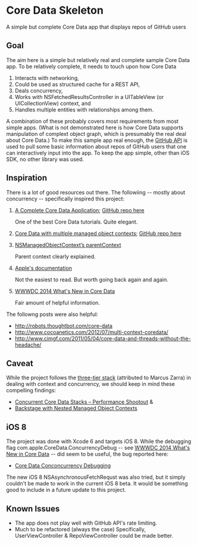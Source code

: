 Core Data Skeleton
==================

A simple but complete Core Data app that displays repos of GitHub users

Goal
----

The aim here is a simple but relatively real and complete sample Core Data app. To be relatively complete, it needs to
touch upon how Core Data

1. Interacts with networking,
2. Could be used as structured cache for a REST API,
3. Deals concurrency,
4. Works with NSFetchedResultsController in a UITableView (or UICollectionView) context, and
5. Handles multiple entities with relationships among them.

A combination of these probably covers most requirements from most simple apps. (What is not demonstrated here is how Core
Data supports manipulation of complext object graph, which is presumably the real deal about Core Data.) To make this 
sample app real enough, the [GitHub API](https://developer.github.com/v3/) is used to pull some basic information about 
repos of GitHub users that one can interactively input into the app. To keep the app simple, other than iOS SDK, no other 
library was used.

Inspiration
-----------

There is a lot of good resources out there. The followiing -- mostly about concurrency -- specifically inspired this project:

1. [A Complete Core Data Application](http://www.objc.io/issue-4/full-core-data-application.html); [GitHub repo here](https://github.com/objcio/issue-4-full-core-data-application)

   One of the best Core Data tutorials. Quite elegant.

2. [Core Data with multiple managed object contexts](http://www.slideshare.net/xzolian/core-data-with-multiple-managed-object-contexts); 
[GitHub repo here](https://github.com/mmorey/CoreDataMultiContext.git)

3. [NSManagedObjectContext’s parentContext](http://benedictcohen.co.uk/blog/archives/308)

   Parent context clearly explained.

4. [Apple's documentation](https://developer.apple.com/library/ios/documentation/Cocoa/Reference/CoreDataFramework/Classes/NSManagedObjectContext_Class/NSManagedObjectContext.html)

   Not the easiest to read. But worth going back again and again.

5. [WWWDC 2014 What's New in Core Data](http://asciiwwdc.com/2014/sessions/225)

   Fair amount of helpful information.

The followng posts were also helpful:

* http://robots.thoughtbot.com/core-data
* http://www.cocoanetics.com/2012/07/multi-context-coredata/
* http://www.cimgf.com/2011/05/04/core-data-and-threads-without-the-headache/


Caveat
------

While the project follows the [three-tier stack](http://www.cocoanetics.com/files/Bildschirmfoto-2012-07-18-um-4.14.55-PM.png) (attributed to Marcus Zarra) in dealing with 
context and concurrency, we should keep in mind these compelling findings:

* [Concurrent Core Data Stacks – Performance Shootout](http://floriankugler.com/blog/2013/4/29/concurrent-core-data-stack-performance-shootout) &
* [Backstage with Nested Managed Object Contexts](http://floriankugler.com/blog/2013/5/11/backstage-with-nested-managed-object-contexts)


iOS 8
-----

The project was done with Xcode 6 and targets iOS 8. While the debugging flag com.apple.CoreData.ConcurrencyDebug 
-- see [WWWDC 2014 What's New in Core Data](http://asciiwwdc.com/2014/sessions/225) -- did seem to be useful, the bug 
reported here:

* [Core Data Conconcurrency Debugging](http://oleb.net/blog/2014/06/core-data-concurrency-debugging/)

The new iOS 8 NSAsynchronousFetchRequst was also tried, but it simply couldn't be made to work in the current iOS 8 beta.
It would be something good to include in a future update to this project.

Known Issues
------------

* The app does not play well with GitHub API's rate limiting.
* Much to be refactored (always the case) Specifically, UserViewController & RepoViewController could be made better.
